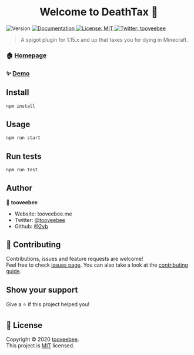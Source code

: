 <h1 align="center">Welcome to DeathTax 👋</h1>
<p>
  <img alt="Version" src="https://img.shields.io/badge/version-0.0.1-blue.svg?cacheSeconds=2592000" />
  <a href="https://github.com/2vb/DeathTax#readme" target="_blank">
    <img alt="Documentation" src="https://img.shields.io/badge/documentation-yes-brightgreen.svg" />
  </a>
  <a href="https://github.com/kefranabg/readme-md-generator/blob/master/LICENSE" target="_blank">
    <img alt="License: MIT" src="https://img.shields.io/github/license/2vb/DeathTax" />
  </a>
  <a href="https://twitter.com/tooveebee" target="_blank">
    <img alt="Twitter: tooveebee" src="https://img.shields.io/twitter/follow/tooveebee.svg?style=social" />
  </a>
</p>

> A spigot plugin for 1.15.x and up that taxes you for dying in Minecraft.

### 🏠 [Homepage](https://github.com/2vb/DeathTax)

### ✨ [Demo]( )

## Install

```sh
npm install
```

## Usage

```sh
npm run start
```

## Run tests

```sh
npm run test
```

## Author

👤 **tooveebee**

* Website: tooveebee.me
* Twitter: [@tooveebee](https://twitter.com/tooveebee)
* Github: [@2vb](https://github.com/2vb)

## 🤝 Contributing

Contributions, issues and feature requests are welcome!<br />Feel free to check [issues page](https://github.com/kefranabg/readme-md-generator/issues). You can also take a look at the [contributing guide](https://github.com/kefranabg/readme-md-generator/blob/master/CONTRIBUTING.md).

## Show your support

Give a ⭐️ if this project helped you!

## 📝 License

Copyright © 2020 [tooveebee](https://github.com/2vb).<br />
This project is [MIT](https://github.com/2vb/DeathTax/blob/master/LICENSE) licensed.
